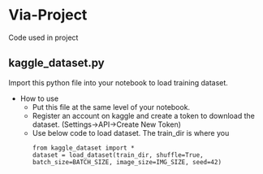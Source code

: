 # Via-Project
Code used in project

## kaggle_dataset.py
Import this python file into your notebook to load training dataset.
- How to use
  - Put this file at the same level of your notebook.
  - Register an account on kaggle and create a token to download the dataset. (Settings->API->Create New Token)
  - Use below code to load dataset. The train_dir is where you 
    ```
    from kaggle_dataset import *
    dataset = load_dataset(train_dir, shuffle=True, batch_size=BATCH_SIZE, image_size=IMG_SIZE, seed=42)
    ```
